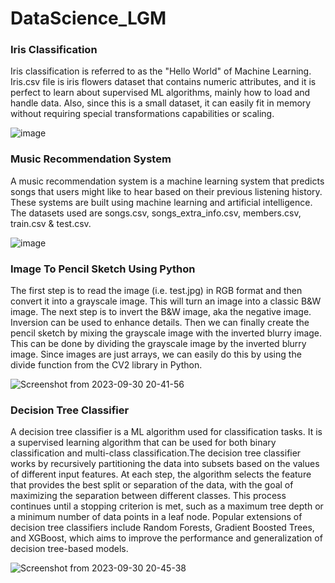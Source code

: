 # DataScience_LGM

<h3>Iris Classification</h3>

Iris classification is referred to as the "Hello World" of Machine Learning. Iris.csv file is iris flowers dataset that contains numeric attributes, and it is perfect to learn about supervised ML algorithms, mainly how to load and handle data. Also, since this is a small dataset, it can easily fit in memory without requiring special transformations capabilities or scaling.

![image](https://github.com/vksuvam/DataScience_LGM/assets/73656357/7c6b490d-82b0-4580-b403-3901ce23b3be)


<h3>Music Recommendation System</h3>

A music recommendation system is a machine learning system that predicts songs that users might like to hear based on their previous listening history. These systems are built using machine learning and artificial intelligence. The datasets used are songs.csv, songs_extra_info.csv, members.csv, train.csv & test.csv. 

![image](https://github.com/vksuvam/DataScience_LGM/assets/73656357/81e0d71d-fd2a-4a20-8837-7ebd2a43c9bd)


<h3>Image To Pencil Sketch Using Python</h3>

The first step is to read the image (i.e. test.jpg) in RGB format and then convert it into a grayscale image. This will turn an image into a classic B&W image. The next step is to invert the B&W image, aka the negative image. Inversion can be used to enhance details. Then we can finally create the pencil sketch by mixing the grayscale image with the inverted blurry image. This can be done by dividing the grayscale image by the inverted blurry image. Since images are just arrays, we can easily do this by using the divide function from the CV2 library in Python.

![Screenshot from 2023-09-30 20-41-56](https://github.com/vksuvam/DataScience_LGM/assets/73656357/b9b101f0-3b4c-4114-b1c8-0e4deb549e17)


<h3>Decision Tree Classifier</h3>

A decision tree classifier is a ML algorithm used for classification tasks. It is a supervised learning algorithm that can be used for both binary classification and multi-class classification.The decision tree classifier works by recursively partitioning the data into subsets based on the values of different input features. At each step, the algorithm selects the feature that provides the best split or separation of the data, with the goal of maximizing the separation between different classes. This process continues until a stopping criterion is met, such as a maximum tree depth or a minimum number of data points in a leaf node. Popular extensions of decision tree classifiers include Random Forests, Gradient Boosted Trees, and XGBoost, which aims to improve the performance and generalization of decision tree-based models.

![Screenshot from 2023-09-30 20-45-38](https://github.com/vksuvam/DataScience_LGM/assets/73656357/94846c28-2a48-45ae-a3c1-bfc0b1795510)

